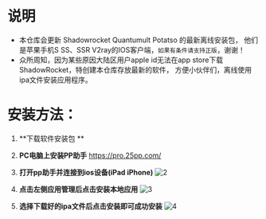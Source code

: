 # 说明
- 本仓库会更新 Shadowrocket Quantumult Potatso 的最新离线安装包， 他们是苹果手机S SS、SSR V2ray的IOS客户端，`如果有条件请支持正版`，谢谢！
- 众所周知，因为某些原因大陆区用户apple id无法在app store下载ShadowRocket，特创建本仓库存放最新的软件，
方便小伙伴们，离线使用ipa文件安装应用程序。

# 安装方法：

1. **下载软件安装包 **
2. **PC电脑上安装PP助手** https://pro.25pp.com/


3. **打开pp助手并连接到ios设备(iPad iPhone)**
![2](https://github.com/caovps/IOS_SSR_SS_V2RAY/blob/master/images/2.png)
4. **点击左侧应用管理后点击安装本地应用**
![3](https://github.com/caovps/IOS_SSR_SS_V2RAY/blob/master/images/3.png)
5. **选择下载好的ipa文件后点击安装即可成功安装**
![4](https://github.com/caovps/IOS_SSR_SS_V2RAY/blob/master/images/4.png)